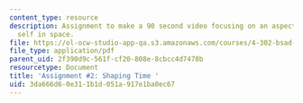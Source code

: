```yaml
---
content_type: resource
description: Assignment to make a 90 second video focusing on an aspect of your physical
  self in space.
file: https://ol-ocw-studio-app-qa.s3.amazonaws.com/courses/4-302-bsad-foundations-in-the-visual-arts-fall-2003/3da666d60e311b1d051a917e1ba0ec67_2_shaping_time_fo3.pdf
file_type: application/pdf
parent_uid: 2f390d9c-561f-cf20-808e-8cbcc4d7478b
resourcetype: Document
title: 'Assignment #2: Shaping Time '
uid: 3da666d6-0e31-1b1d-051a-917e1ba0ec67
---
```

